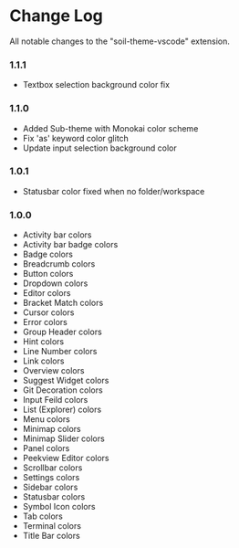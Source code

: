 # Change Log

All notable changes to the "soil-theme-vscode" extension.

### 1.1.1

- Textbox selection background color fix

### 1.1.0

- Added Sub-theme with Monokai color scheme
- Fix 'as' keyword color glitch
- Update input selection background color

### 1.0.1

- Statusbar color fixed when no folder/workspace

### 1.0.0

- Activity bar colors
- Activity bar badge colors
- Badge colors
- Breadcrumb colors
- Button colors
- Dropdown colors
- Editor colors
- Bracket Match colors
- Cursor colors
- Error colors
- Group Header colors
- Hint colors
- Line Number colors
- Link colors
- Overview colors
- Suggest Widget colors
- Git Decoration colors
- Input Feild colors
- List (Explorer) colors
- Menu colors
- Minimap colors
- Minimap Slider colors
- Panel colors
- Peekview Editor colors
- Scrollbar colors
- Settings colors
- Sidebar colors
- Statusbar colors
- Symbol Icon colors
- Tab colors
- Terminal colors
- Title Bar colors
